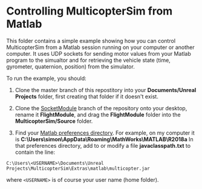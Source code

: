 # Controlling MulticopterSim from Matlab

This folder contains a simple example showing how you can control MulticopterSim from a Matlab session running on
your computer or another computer.  It uses UDP sockets for sending motor values from your Matlab program 
to the simualtor and for retrieving the vehicle state (time, gyrometer, quaternion, position) from the simulator.

To run the example, you should:

1. Clone the master branch of this repostitory into your <b>Documents/Unreal
   Projects</b> folder, first creating that folder if it doesn't exist.
   
2. Clone the  [SocketModule](https://github.com/simondlevy/MulticopterSim/tree/SocketModule) branch
of the repository onto your desktop, rename it <b>FlightModule</b>, and drag the
<b>FlightModule</b> folder into the <b>MulticopterSim/Source</b> folder.

3. Find your [Matlab preferences directory](https://www.mathworks.com/matlabcentral/answers/309984-what-is-the-default-location-of-the-matlab-preferences-directory). 
For example, on my computer it is <b>C:\Users\simon\AppData\Roaming\MathWorks\MATLAB\R2018a</b>
In that preferences directory, add to or modify a file <b>javaclasspath.txt</b> to contain the line:

```C:\Users\<USERNAME>\Documents\Unreal Projects\MulticopterSim\Extras\matlab\multicopter.jar```

where ```<USERNAME>``` is of course your user name (home folder).  
